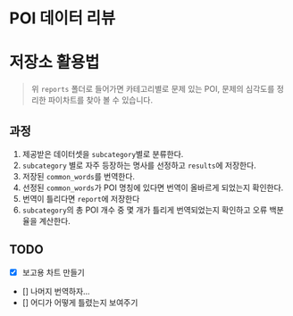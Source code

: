 # POI 데이터 리뷰

# 저장소 활용법
> 위 `reports` 폴더로 들어가면 카테고리별로 문제 있는 POI, 문제의 심각도를 정리한 파이차트를 찾아 볼 수 있습니다.

## 과정
1. 제공받은 데이터셋을 `subcategory`별로 분류한다.
2. `subcategory` 별로 자주 등장하는 명사를 선정하고 `results`에 저장한다.
3. 저장된 `common_words`를 번역한다.
4. 선정된 `common_words`가 POI 명칭에 있다면 번역이 올바르게 되었는지 확인한다.
5. 번역이 틀리다면 `report`에 저장한다
6. `subcategory`의 총 POI 개수 중 몇 개가 틀리게 번역되었는지 확인하고 오류 백분율을 계산한다.

## TODO
- [x] 보고용 차트 만들기
- [] 나머지 번역하자...
- [] 어디가 어떻게 틀렸는지 보여주기
